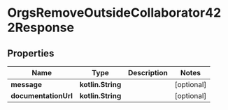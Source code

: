 
# OrgsRemoveOutsideCollaborator422Response

## Properties
Name | Type | Description | Notes
------------ | ------------- | ------------- | -------------
**message** | **kotlin.String** |  |  [optional]
**documentationUrl** | **kotlin.String** |  |  [optional]



